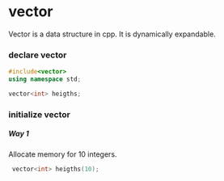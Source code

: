 # vector
Vector is a data structure in cpp. It is dynamically expandable. 


### declare vector
```cpp
#include<vector>
using namespace std;

vector<int> heigths;
```


### initialize vector

##### Way 1
Allocate memory for 10 integers. 

```cpp
 vector<int> heigths(10);
```



